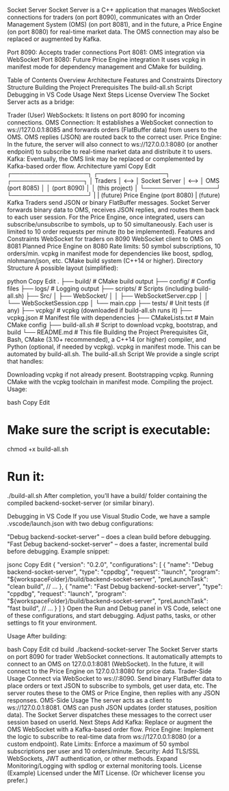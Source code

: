 Socket Server
Socket Server is a C++ application that manages WebSocket connections for traders (on port 8090), communicates with an Order Management System (OMS) (on port 8081), and in the future, a Price Engine (on port 8080) for real-time market data. The OMS connection may also be replaced or augmented by Kafka.

Port 8090: Accepts trader connections
Port 8081: OMS integration via WebSocket
Port 8080: Future Price Engine integration
It uses vcpkg in manifest mode for dependency management and CMake for building.

Table of Contents
Overview
Architecture
Features and Constraints
Directory Structure
Building the Project
Prerequisites
The build-all.sh Script
Debugging in VS Code
Usage
Next Steps
License
Overview
The Socket Server acts as a bridge:

Trader (User) WebSockets: It listens on port 8090 for incoming connections.
OMS Connection: It establishes a WebSocket connection to ws://127.0.0.1:8085 and forwards orders (FlatBuffer data) from users to the OMS. OMS replies (JSON) are routed back to the correct user.
Price Engine: In the future, the server will also connect to ws://127.0.0.1:8080 (or another endpoint) to subscribe to real-time market data and distribute it to users.
Kafka: Eventually, the OMS link may be replaced or complemented by Kafka-based order flow.
Architecture
yaml
Copy
Edit
┌──────────────────┐      ┌────────────────┐      ┌─────────────────┐
│    Traders       │ <--> │ Socket Server  │ <--> │ OMS (port 8085) │
│ (port 8090)      │      │ (this project) │      └─────────────────┘
└──────────────────┘             |
             | (future) Price Engine (port 8080)
             | (future) Kafka
Traders send JSON or binary FlatBuffer messages.
Socket Server forwards binary data to OMS, receives JSON replies, and routes them back to each user session.
For the Price Engine, once integrated, users can subscribe/unsubscribe to symbols, up to 50 simultaneously.
Each user is limited to 10 order requests per minute (to be implemented).
Features and Constraints
WebSocket for traders on 8090
WebSocket client to OMS on 8081
Planned Price Engine on 8080
Rate limits: 50 symbol subscriptions, 10 orders/min.
vcpkg in manifest mode for dependencies like boost, spdlog, nlohmann/json, etc.
CMake build system (C++14 or higher).
Directory Structure
A possible layout (simplified):

python
Copy
Edit
.
├── build/                   # CMake build output
├── config/                  # Config files
├── logs/                    # Logging output
├── scripts/                 # Scripts (including build-all.sh)
├── Src/
│   ├── WebSocket/
│   │   ├── WebSocketServer.cpp
│   │   └── WebSocketSession.cpp
│   └── main.cpp
├── tests/                   # Unit tests (if any)
├── vcpkg/                   # vcpkg (downloaded if build-all.sh runs it)
├── vcpkg.json               # Manifest file with dependencies
├── CMakeLists.txt           # Main CMake config
├── build-all.sh             # Script to download vcpkg, bootstrap, and build
└── README.md                # This file
Building the Project
Prerequisites
Git, Bash, CMake (3.10+ recommended), a C++14 (or higher) compiler, and Python (optional, if needed by vcpkg).
vcpkg in manifest mode. This can be automated by build-all.sh.
The build-all.sh Script
We provide a single script that handles:

Downloading vcpkg if not already present.
Bootstrapping vcpkg.
Running CMake with the vcpkg toolchain in manifest mode.
Compiling the project.
Usage:

bash
Copy
Edit
# Make sure the script is executable:
chmod +x build-all.sh

# Run it:
./build-all.sh
After completion, you’ll have a build/ folder containing the compiled backend-socket-server (or similar binary).

Debugging in VS Code
If you use Visual Studio Code, we have a sample .vscode/launch.json with two debug configurations:

"Debug backend-socket-server" – does a clean build before debugging.
"Fast Debug backend-socket-server" – does a faster, incremental build before debugging.
Example snippet:

jsonc
Copy
Edit
{
    "version": "0.2.0",
    "configurations": [
        {
            "name": "Debug backend-socket-server",
            "type": "cppdbg",
            "request": "launch",
            "program": "${workspaceFolder}/build/backend-socket-server",
            "preLaunchTask": "clean build",
            // ...
        },
        {
            "name": "Fast Debug backend-socket-server",
            "type": "cppdbg",
            "request": "launch",
            "program": "${workspaceFolder}/build/backend-socket-server",
            "preLaunchTask": "fast build",
            // ...
        }
    ]
}
Open the Run and Debug panel in VS Code, select one of these configurations, and start debugging. Adjust paths, tasks, or other settings to fit your environment.

Usage
After building:

bash
Copy
Edit
cd build
./backend-socket-server
The Socket Server starts on port 8090 for trader WebSocket connections.
It automatically attempts to connect to an OMS on 127.0.0.1:8081 (WebSocket).
In the future, it will connect to the Price Engine on 127.0.0.1:8080 for price data.
Trader-Side Usage
Connect via WebSocket to ws://<server-ip>:8090.
Send binary FlatBuffer data to place orders or text JSON to subscribe to symbols, get user data, etc.
The server routes these to the OMS or Price Engine, then replies with any JSON responses.
OMS-Side Usage
The server acts as a client to ws://127.0.0.1:8081.
OMS can push JSON updates (order statuses, position data).
The Socket Server dispatches these messages to the correct user session based on userId.
Next Steps
Add Kafka: Replace or augment the OMS WebSocket with a Kafka-based order flow.
Price Engine: Implement the logic to subscribe to real-time data from ws://127.0.0.1:8080 (or a custom endpoint).
Rate Limits: Enforce a maximum of 50 symbol subscriptions per user and 10 orders/minute.
Security: Add TLS/SSL WebSockets, JWT authentication, or other methods.
Expand Monitoring/Logging with spdlog or external monitoring tools.
License
(Example) Licensed under the MIT License.
(Or whichever license you prefer.)